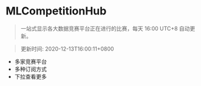 # MLCompetitionHub

> 一站式显示各大数据竞赛平台正在进行的比赛，每天 16:00 UTC+8 自动更新。
  
> 更新时间: 2020-12-13T16:00:11+0800 

* 多家竞赛平台
* 多种订阅方式
* 下拉查看更多